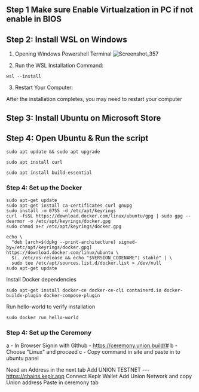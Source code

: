 ## Step 1 Make sure Enable Virtualzation in PC if not enable in BIOS


## Step 2: Install WSL on Windows


1. Opening Windows Powershell Terminal
![Screenshot_357](https://github.com/user-attachments/assets/42e29c7f-9021-433c-87c4-2f76189b1322)

2. Run the WSL Installation Command:
```
wsl --install
```

3. Restart Your Computer:
  
After the installation completes, you may need to restart your computer

## Step 3: Install Ubuntu on Microsoft Store 


## Step 4: Open Ubuntu & Run the script
```
sudo apt update && sudo apt upgrade
```
```
sudo apt install curl
```
```
sudo apt install build-essential
```

### Step 4: Set up the Docker

```
sudo apt-get update
sudo apt-get install ca-certificates curl gnupg
sudo install -m 0755 -d /etc/apt/keyrings
curl -fsSL https://download.docker.com/linux/ubuntu/gpg | sudo gpg --dearmor -o /etc/apt/keyrings/docker.gpg
sudo chmod a+r /etc/apt/keyrings/docker.gpg
```

```
echo \
  "deb [arch=$(dpkg --print-architecture) signed-by=/etc/apt/keyrings/docker.gpg] https://download.docker.com/linux/ubuntu \
  $(. /etc/os-release && echo "$VERSION_CODENAME") stable" | \
  sudo tee /etc/apt/sources.list.d/docker.list > /dev/null
sudo apt-get update
```
 Install Docker dependencies
```
sudo apt-get install docker-ce docker-ce-cli containerd.io docker-buildx-plugin docker-compose-plugin
```
Run hello-world to verify installation

```
sudo docker run hello-world

```

### Step 4: Set up the Ceremony

a - In Browser Signin with GIthub - https://ceremony.union.build/#
b - Choose "Linux" and proceed
c - Copy command in site and paste in to ubuntu panel 

Need an Address in the next tab
Add UNION TESTNET --- https://chains.keplr.app
     Connect Keplr Wallet
     Add Union Network and copy Union address
     Paste in ceremony tab

